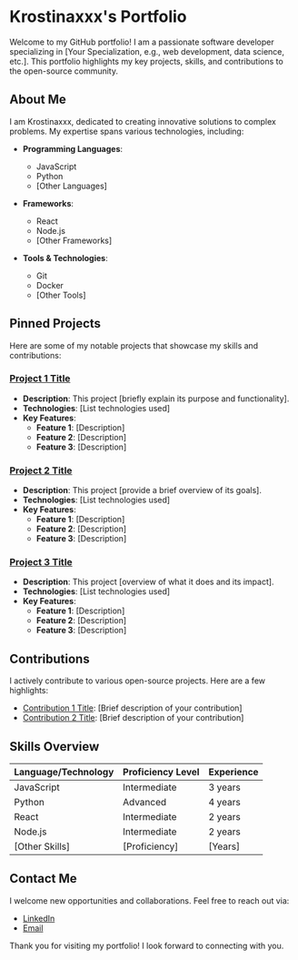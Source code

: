 # Krostinaxxx's Portfolio

Welcome to my GitHub portfolio! I am a passionate software developer specializing in [Your Specialization, e.g., web development, data science, etc.]. This portfolio highlights my key projects, skills, and contributions to the open-source community.

## About Me

I am Krostinaxxx, dedicated to creating innovative solutions to complex problems. My expertise spans various technologies, including:

- **Programming Languages**: 
  - JavaScript
  - Python
  - [Other Languages]

- **Frameworks**: 
  - React
  - Node.js
  - [Other Frameworks]

- **Tools & Technologies**: 
  - Git
  - Docker
  - [Other Tools]

## Pinned Projects

Here are some of my notable projects that showcase my skills and contributions:

### [Project 1 Title](https://github.com/Krostinaxxx/project1)
- **Description**: This project [briefly explain its purpose and functionality].
- **Technologies**: [List technologies used]
- **Key Features**: 
  - **Feature 1**: [Description]
  - **Feature 2**: [Description]
  - **Feature 3**: [Description]

### [Project 2 Title](https://github.com/Krostinaxxx/project2)
- **Description**: This project [provide a brief overview of its goals].
- **Technologies**: [List technologies used]
- **Key Features**: 
  - **Feature 1**: [Description]
  - **Feature 2**: [Description]
  - **Feature 3**: [Description]

### [Project 3 Title](https://github.com/Krostinaxxx/project3)
- **Description**: This project [overview of what it does and its impact].
- **Technologies**: [List technologies used]
- **Key Features**: 
  - **Feature 1**: [Description]
  - **Feature 2**: [Description]
  - **Feature 3**: [Description]

## Contributions

I actively contribute to various open-source projects. Here are a few highlights:

- [Contribution 1 Title](https://github.com/organization/repo): [Brief description of your contribution]
- [Contribution 2 Title](https://github.com/organization/repo): [Brief description of your contribution]

## Skills Overview

| Language/Technology | Proficiency Level | Experience |
|---------------------|-------------------|------------|
| JavaScript          | Intermediate       | 3 years    |
| Python              | Advanced           | 4 years    |
| React               | Intermediate       | 2 years    |
| Node.js             | Intermediate       | 2 years    |
| [Other Skills]      | [Proficiency]      | [Years]    |

## Contact Me

I welcome new opportunities and collaborations. Feel free to reach out via:

- [LinkedIn](https://www.linkedin.com/in/yourprofile)
- [Email](mailto:k6825370@gmail.com)

Thank you for visiting my portfolio! I look forward to connecting with you.
